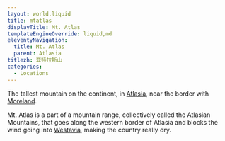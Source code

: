```yaml
---
layout: world.liquid
title: mtatlas
displayTitle: Mt. Atlas
templateEngineOverride: liquid,md
eleventyNavigation:
  title: Mt. Atlas
  parent: Atlasia
titlezh: 亚特拉斯山
categories:
  - Locations
---
```


The tallest mountain on the continent, in [Atlasia](/world/atlasia/), near the border with [Moreland](/world/moreland/).

Mt. Atlas is a part of a mountain range, collectively called the Atlasian Mountains, that goes along the western border of Atlasia and blocks the wind going into [Westavia](/world/westavia/), making the country really dry.
